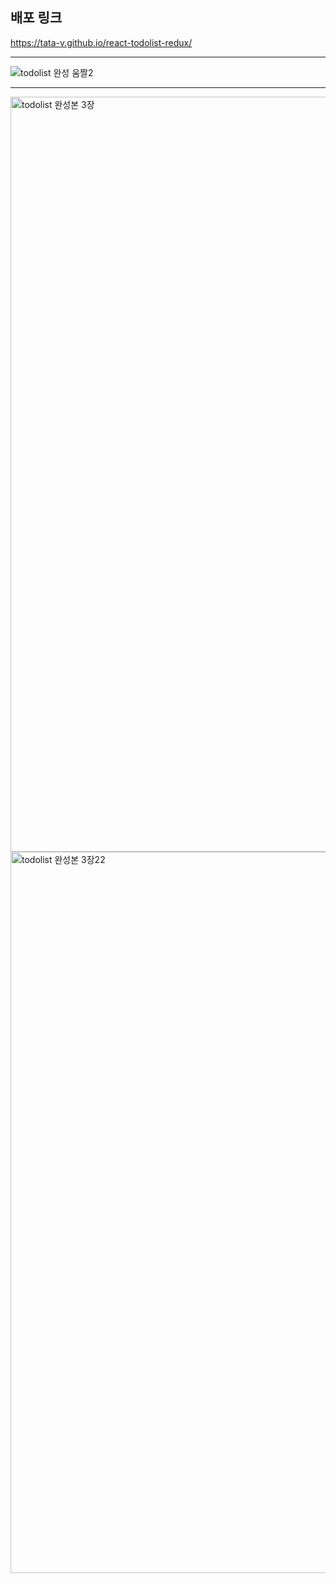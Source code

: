 ## 배포 링크

https://tata-v.github.io/react-todolist-redux/

---

![todolist 완성 움짤2](https://user-images.githubusercontent.com/113578923/230542437-f365bb0f-4990-423b-8377-37f54bfef7d4.gif)

---

<img width="1208" alt="todolist 완성본 3장" src="https://user-images.githubusercontent.com/113578923/230542157-04190a60-04b8-4df8-9837-ade1feae116e.png">

<img width="1154" alt="todolist 완성본 3장22" src="https://user-images.githubusercontent.com/113578923/230543118-68fd59cd-e6c0-4528-9c78-27bf6f0b5d87.png">
